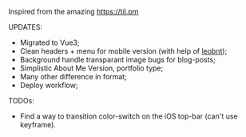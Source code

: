 Inspired from the amazing https://til.pm

UPDATES:
- Migrated to Vue3;
- Clean headers + menu for mobile version (with help of [leobnt](https://github.com/leobnt));
- Background handle transparant image bugs for blog-posts;
- Simplistic About Me Version, portfolio type;
- Many other difference in format;
- Deploy workflow;

TODOs:
- Find a way to transition color-switch on the iOS top-bar (can't use keyframe).